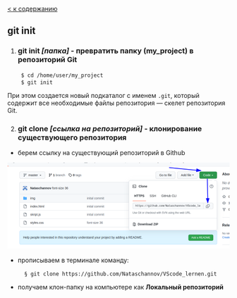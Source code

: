 [< к содержанию](./readme.md)

## git init 

1. ### **git init *[папка]*** - превратить папку (my_project) в репозиторий Git 


        $ cd /home/user/my_project
        $ git init

При этом создается новый подкаталог с именем `.git`,   который содержит все необходимые файлы репозитория — скелет репозитория Git.   

2. ### **git clone *[ссылка на репозиторий]*** - клонирование существующего репозитория

- берем ссылку на существующий репозиторий в Github 

![](./assets/skrin_git_clone.png)

- прописываем в терминале команду:

        § git clone https://github.com/Nataschannov/VScode_lernen.git

- получаем клон-папку на компьютере как  **Локальный репозиторий**

